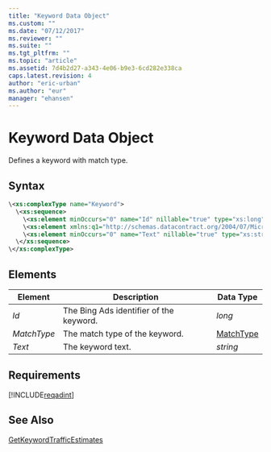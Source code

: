 ```yaml
---
title: "Keyword Data Object"
ms.custom: ""
ms.date: "07/12/2017"
ms.reviewer: ""
ms.suite: ""
ms.tgt_pltfrm: ""
ms.topic: "article"
ms.assetid: 7d4b2d27-a343-4e06-b9e3-6cd282e338ca
caps.latest.revision: 4
author: "eric-urban"
ms.author: "eur"
manager: "ehansen"
---
```

# Keyword Data Object
Defines a keyword with match type.

## Syntax

```xml
\<xs:complexType name="Keyword">
  \<xs:sequence>
    \<xs:element minOccurs="0" name="Id" nillable="true" type="xs:long"/>
    \<xs:element xmlns:q1="http://schemas.datacontract.org/2004/07/Microsoft.BingAds.Advertiser.AdInsight.Api.DataContract.V11.Entity" minOccurs="0" name="MatchType" type="q1:MatchType"/>
    \<xs:element minOccurs="0" name="Text" nillable="true" type="xs:string"/>
  \</xs:sequence>
\</xs:complexType>
```

## <a name="Elements"></a>Elements

|Element|Description|Data Type|
|-----------|---------------|-------------|
|*Id*|The Bing Ads identifier of the keyword.|*long*|
|*MatchType*|The match type of the keyword.|[MatchType](../adinsight-api/matchtype-value-set.md)|
|*Text*|The keyword text.|*string*|

## Requirements
[!INCLUDE[reqadint](../adinsight-api/includes/reqadint.md)]
## See Also
[GetKeywordTrafficEstimates](../adinsight-api/getkeywordtrafficestimates-service-operation.md)  

